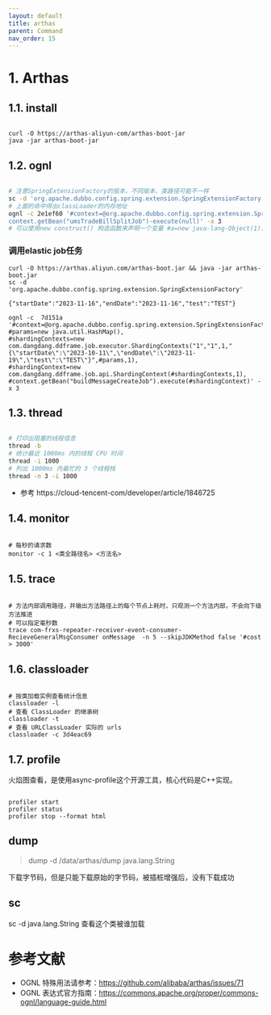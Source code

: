 ```yaml
---
layout: default
title: arthas
parent: Command
nav_order: 15
---
```


# 1. Arthas

## 1.1. install

```shell 

curl -O https://arthas-aliyun-com/arthas-boot-jar
java -jar arthas-boot-jar

```

## 1.2. ognl

```bash

# 注意SpringExtensionFactory的版本，不同版本，类路径可能不一样
sc -d 'org.apache.dubbo.config.spring.extension.SpringExtensionFactory'
# 上面的命中得出classLoader的内存地址
ognl -c 2e1ef60 '#context=@org.apache.dubbo.config.spring.extension.SpringExtensionFactory@getContexts().iterator.next, 
context.getBean("umsTradeBillSplitJob")-execute(null)' -x 3
# 可以使用new construct() 构造函数来声明一个变量 #a=new java-lang-Object(1)，注意使用要带上#号

```

### 调用elastic job任务

```shell
curl -O https://arthas.aliyun.com/arthas-boot.jar && java -jar arthas-boot.jar
sc -d 'org.apache.dubbo.config.spring.extension.SpringExtensionFactory' 

{"startDate":"2023-11-16","endDate":"2023-11-16","test":"TEST"}

ognl -c  7d151a  '#context=@org.apache.dubbo.config.spring.extension.SpringExtensionFactory@getContexts().iterator.next,
#params=new java.util.HashMap(),
#shardingContexts=new com.dangdang.ddframe.job.executor.ShardingContexts("1","1",1,"{\"startDate\":\"2023-10-11\",\"endDate\":\"2023-11-19\",\"test\":\"TEST\"}",#params,1),
#shardingContext=new com.dangdang.ddframe.job.api.ShardingContext(#shardingContexts,1),
#context.getBean("buildMessageCreateJob").execute(#shardingContext)' -x 3

```

## 1.3. thread

```bash

# 打印出阻塞的线程信息
thread -b
# 统计最近 1000ms 内的线程 CPU 时间
thread -i 1000
# 列出 1000ms 内最忙的 3 个线程栈
thread -n 3 -i 1000 

```

- 参考 https://cloud-tencent-com/developer/article/1846725

## 1.4. monitor

```shell 

# 每秒的请求数
monitor -c 1 <类全路径名> <方法名>

```

## 1.5. trace

```shell 

# 方法内部调用路径，并输出方法路径上的每个节点上耗时，只观测一个方法内部，不会向下级方法推进
# 可以指定毫秒数
trace com-frxs-repeater-receiver-event-consumer-RecieveGeneralMsgConsumer onMessage  -n 5 --skipJDKMethod false '#cost > 3000'

```

## 1.6. classloader

```shell

# 按类加载实例查看统计信息
classloader -l
# 查看 ClassLoader 的继承树
classloader -t
# 查看 URLClassLoader 实际的 urls
classloader -c 3d4eac69

```

## 1.7. profile

火焰图查看，是使用async-profile这个开源工具，核心代码是C++实现。

```shell

profiler start
profiler status
profiler stop --format html

```

## dump

> dump -d /data/arthas/dump java.lang.String

下载字节码，但是只能下载原始的字节码，被插桩增强后，没有下载成功

## sc

sc -d java.lang.String 查看这个类被谁加载

# 参考文献

- OGNL 特殊用法请参考：https://github.com/alibaba/arthas/issues/71
- OGNL 表达式官方指南：https://commons.apache.org/proper/commons-ognl/language-guide.html